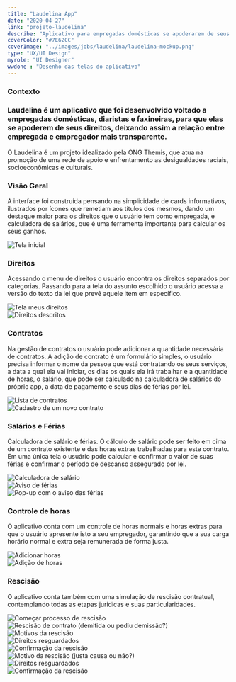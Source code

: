 ```yaml
---
title: "Laudelina App"
date: "2020-04-27"
link: "projeto-laudelina"
describe: "Aplicativo para empregadas domésticas se apoderarem de seus direito"
coverColor: "#7E62CC"
coverImage: "../images/jobs/laudelina/laudelina-mockup.png"
type: "UX/UI Design"
myrole: "UI Designer"
wwdone : "Desenho das telas do aplicativo"
---
```

<div class="row mb-160">
    <div class="col-sm-6 col-md-6 col-lg-6 col-xl-6 mb-30">
        <h3 class="title-section">
            Contexto
            <i class="line mt-65 mb-30"></i>
        </h3>
    </div>
    <div class="col-sm-6 col-md-6 col-lg-6 col-xl-6 mb-30">
        <h3 class="title-second mb-30">
            Laudelina é um aplicativo que foi desenvolvido voltado a empregadas domésticas,
            diaristas e faxineiras, para que elas se apoderem de seus direitos, deixando
            assim a relação entre empregada e empregador mais transparente.
        </h3>
        <p>O Laudelina é um projeto idealizado pela ONG Themis, que atua na promoção de uma 
            rede de apoio e enfrentamento as desigualdades raciais, socioeconômicas e culturais.</p>
    </div>
</div>
<div class="row mb-160">
    <div class="col-sm-8 col-md-8 col-lg-8 col-xl-8 mb-30">
        <h3 class="title-section">
            Visão Geral
            <i class="line mt-65 mb-30"></i>
        </h3>
        <p>A interface foi construída pensando na simplicidade de cards informativos, ilustrados por ícones que remetiam
        aos títulos dos mesmos, dando um destaque maior para os direitos que o usuário tem como empregada, e calculadora de 
        salários, que é uma ferramenta importante para calcular os seus ganhos.</p>
    </div>
    <div class="col-sm-4 col-md-4 col-lg-4 col-xl-4 mb-30">
        <img src="../images/jobs/laudelina/laudelina-mockup.png" alt="Tela inicial" />
    </div>
</div>
<div class="row mb-160">
    <div class="col-sm-12 col-md-12 col-lg-12 col-xl-12 mb-30">
        <h3 class="title-section">
            Direitos
            <i class="line mt-65 mb-30"></i>
        </h3>
        <p class="col-sm-8 col-md-8 col-lg-8 col-xl-8">
            Acessando o menu de direitos o usuário encontra os direitos separados por categorias. Passando para a tela
            do assunto escolhido o usuário acessa a versão do texto da lei que prevê aquele item em específico.
        </p>
    </div>
    <div class="col-sm-3">
        <img src="../images/jobs/laudelina/laudelina-mockup-04.png" alt="Tela meus direitos" />
    </div>
    <div class="col-sm-3">
        <img src="../images/jobs/laudelina/laudelina-mockup-05.png" alt="Direitos descritos" />
    </div>
</div>
<div class="row mb-160">
    <div class="col-sm-12 col-md-12 col-lg-12 col-xl-12 mb-30">
        <h3 class="title-section">
            Contratos
            <i class="line mt-65 mb-30"></i>
        </h3>
        <p class="col-sm-8 col-md-8 col-lg-8 col-xl-8">
            Na gestão de contratos o usuário pode adicionar a quantidade necessária de contratos. A adição de contrato
            é um formulário simples, o usuário precisa informar o nome da pessoa que está contratando os seus serviços, 
            a data a qual ela vai iniciar, os dias os quais ela irá trabalhar e a quantidade de horas, o salário, que pode
            ser calculado na calculadora de salários do próprio app, a data de pagamento e seus dias de férias por lei.
        </p>
    </div>
    <div class="col-sm-3">
        <img src="../images/jobs/laudelina/laudelina-mockup-06.png" alt="Lista de contratos" />
    </div>
    <div class="col-sm-3">
        <img src="../images/jobs/laudelina/laudelina-mockup-07.png" alt="Cadastro de um novo contrato" />
    </div>
</div>
<div class="row mb-160">
    <div class="col-sm-12 col-md-12 col-lg-12 col-xl-12 mb-30">
        <h3 class="title-section">
            Salários e Férias
            <i class="line mt-65 mb-30"></i>
        </h3>
        <p class="col-sm-8 col-md-8 col-lg-8 col-xl-8">
            Calculadora de salário e férias. 
            O cálculo de salário pode ser feito em cima de um contrato existente e das horas extras
            trabalhadas para este contrato. Em uma única tela o usuário pode calcular e confirmar o 
            valor de suas férias e confirmar o período de descanso assegurado por lei.
        </p>
    </div>
    <div class="col-sm-3">
        <img src="../images/jobs/laudelina/laudelina-mockup-08.png" alt="Calculadora de salário" />
    </div>
    <div class="col-sm-3">
        <img src="../images/jobs/laudelina/laudelina-mockup-09.png" alt="Aviso de férias" />
    </div>
    <div class="col-sm-3">
        <img src="../images/jobs/laudelina/laudelina-mockup-10.png" alt="Pop-up com o aviso das férias" />
    </div>
</div>
<div class="row mb-160">
    <div class="col-sm-12 col-md-12 col-lg-12 col-xl-12 mb-30">
        <h3 class="title-section">
            Controle de horas
            <i class="line mt-65 mb-30"></i>
        </h3>
        <p class="col-sm-8 col-md-8 col-lg-8 col-xl-8">
            O aplicativo conta com um controle de horas normais e horas extras para que o usuário
            apresente isto a seu empregador, garantindo que a sua carga horário normal e extra 
            seja remunerada de forma justa.
        </p>
    </div>
    <div class="col-sm-3">
        <img src="../images/jobs/laudelina/laudelina-mockup-11.png" alt="Adicionar horas" />
    </div>
    <div class="col-sm-3">
        <img src="../images/jobs/laudelina/laudelina-mockup-12.png" alt="Adição de horas" />
    </div>
</div>
<div class="row mb-160">
    <div class="col-sm-12 col-md-12 col-lg-12 col-xl-12 mb-30">
        <h3 class="title-section">
            Rescisão
            <i class="line mt-65 mb-30"></i>
        </h3>
        <p class="col-sm-8 col-md-8 col-lg-8 col-xl-8">
            O aplicativo conta também com uma simulação de rescisão contratual, contemplando todas
            as etapas juridicas e suas particularidades.
        </p>
    </div>
    <div class="col-sm-3">
        <img src="../images/jobs/laudelina/laudelina-mockup-13.png" alt="Começar processo de rescisão" />
    </div>
    <div class="col-sm-3">
        <img src="../images/jobs/laudelina/laudelina-mockup-14.png" alt="Rescisão de contrato (demitida ou pediu demissão?)" />
    </div>
    <div class="col-sm-3">
        <img src="../images/jobs/laudelina/laudelina-mockup-15.png" alt="Motivos da rescisão" />
    </div>
    <div class="col-sm-3">
        <img src="../images/jobs/laudelina/laudelina-mockup-16.png" alt="Direitos resguardados" />
    </div>
    <div class="col-sm-3">
        <img src="../images/jobs/laudelina/laudelina-mockup-17.png" alt="Confirmação da rescisão" />
    </div>
    <div class="col-sm-3">
        <img src="../images/jobs/laudelina/laudelina-mockup-18.png" alt="Motivo da rescisão (justa causa ou não?)" />
    </div>
    <div class="col-sm-3">
        <img src="../images/jobs/laudelina/laudelina-mockup-19.png" alt="Direitos resguardados" />
    </div>
    <div class="col-sm-3">
        <img src="../images/jobs/laudelina/laudelina-mockup-20.png" alt="Confirmação da rescisão" />
    </div>
</div>